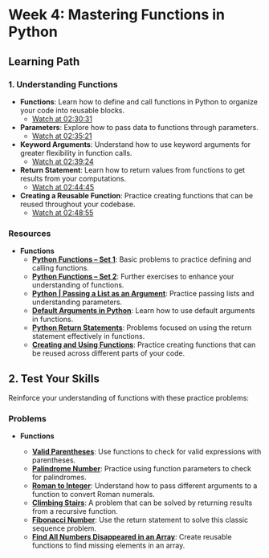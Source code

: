 # Week 4: Mastering Functions in Python

## Learning Path

### 1. **Understanding Functions**
   - **Functions**: Learn how to define and call functions in Python to organize your code into reusable blocks.
     - [Watch at 02:30:31](https://www.youtube.com/watch?v=_uQrJ0TkZlc&t=9031s)
   - **Parameters**: Explore how to pass data to functions through parameters.
     - [Watch at 02:35:21](https://www.youtube.com/watch?v=_uQrJ0TkZlc&t=9321s)
   - **Keyword Arguments**: Understand how to use keyword arguments for greater flexibility in function calls.
     - [Watch at 02:39:24](https://www.youtube.com/watch?v=_uQrJ0TkZlc&t=9564s)
   - **Return Statement**: Learn how to return values from functions to get results from your computations.
     - [Watch at 02:44:45](https://www.youtube.com/watch?v=_uQrJ0TkZlc&t=9885s)
   - **Creating a Reusable Function**: Practice creating functions that can be reused throughout your codebase.
     - [Watch at 02:48:55](https://www.youtube.com/watch?v=_uQrJ0TkZlc&t=10135s)
    
### **Resources**
   - **Functions**
     - [**Python Functions – Set 1**](https://www.geeksforgeeks.org/python-functions-set-1/): Basic problems to practice defining and calling functions.
     - [**Python Functions – Set 2**](https://www.geeksforgeeks.org/python-functions-set-2/): Further exercises to enhance your understanding of functions.
     - [**Python | Passing a List as an Argument**](https://www.geeksforgeeks.org/passing-a-list-as-an-argument-to-a-function-in-python/): Practice passing lists and understanding parameters.
     - [**Default Arguments in Python**](https://www.geeksforgeeks.org/default-arguments-in-python/): Learn how to use default arguments in functions.
     - [**Python Return Statements**](https://www.geeksforgeeks.org/python-return-statement/): Problems focused on using the return statement effectively in functions.
     - [**Creating and Using Functions**](https://www.geeksforgeeks.org/functions-in-python/): Practice creating functions that can be reused across different parts of your code.

## 2. **Test Your Skills**

   Reinforce your understanding of functions with these practice problems:



### **Problems**
   - **Functions**

     - [**Valid Parentheses**](https://leetcode.com/problems/valid-parentheses/): Use functions to check for valid expressions with parentheses.
     - [**Palindrome Number**](https://leetcode.com/problems/palindrome-number/): Practice using function parameters to check for palindromes.
     - [**Roman to Integer**](https://leetcode.com/problems/roman-to-integer/): Understand how to pass different arguments to a function to convert Roman numerals.
     - [**Climbing Stairs**](https://leetcode.com/problems/climbing-stairs/): A problem that can be solved by returning results from a recursive function.
     - [**Fibonacci Number**](https://leetcode.com/problems/fibonacci-number/): Use the return statement to solve this classic sequence problem.
     - [**Find All Numbers Disappeared in an Array**](https://leetcode.com/problems/find-all-numbers-disappeared-in-an-array/): Create reusable functions to find missing elements in an array.
